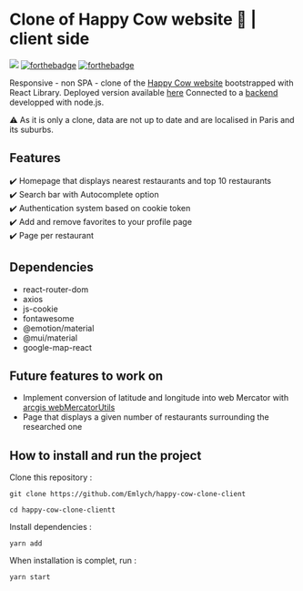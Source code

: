 # Clone of Happy Cow website 🐄 | client side

[<img src="https://img.shields.io/badge/last%20updated-march%202022-yellow">](https://img.shields.io/badge/last%20updated-march%202022-yellow)
[![forthebadge](http://forthebadge.com/images/badges/built-with-love.svg)](http://forthebadge.com) [![forthebadge](https://forthebadge.com/images/badges/works-on-my-machine.svg)](https://forthebadge.com)

Responsive - non SPA - clone of the [Happy Cow website](https://www.happycow.net/) bootstrapped with React Library. Deployed version available [here](https://happy-cow-clone-eld.netlify.app)
Connected to a [backend](https://github.com/Emlych/happy-cow-clone-back) developped with node.js.

⚠️ As it is only a clone, data are not up to date and are localised in Paris and its suburbs.

## Features

✔️ Homepage that displays nearest restaurants and top 10 restaurants<br>
✔️ Search bar with Autocomplete option<br>
✔️ Authentication system based on cookie token<br>
✔️ Add and remove favorites to your profile page<br>
✔️ Page per restaurant<br>

## Dependencies

- react-router-dom
- axios
- js-cookie
- fontawesome
- @emotion/material
- @mui/material
- google-map-react

## Future features to work on

- Implement conversion of latitude and longitude into web Mercator with [arcgis webMercatorUtils](https://developers.arcgis.com/javascript/3/jsapi/esri.geometry.webmercatorutils-amd.html)
- Page that displays a given number of restaurants surrounding the researched one

## How to install and run the project

Clone this repository :

`git clone https://github.com/Emlych/happy-cow-clone-client`

`cd happy-cow-clone-clientt`

Install dependencies :

`yarn add `

When installation is complet, run :

`yarn start`
